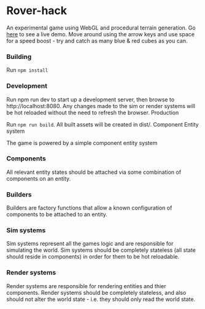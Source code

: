 # Rover-hack
An experimental game using WebGL and procedural terrain generation. Go [here](https://www.sharpoblunto.com/projects/block-explorer/) to see a live demo. Move around using the arrow keys and use space for a speed boost - try and catch as many blue & red cubes as you can.

### Building

Run ```npm install```

### Development

Run npm run dev to start up a development server, then browse to http://localhost:8080. Any changes made to the sim or render systems will be hot reloaded without the need to refresh the browser.
Production

Run ```npm run build```. All built assets will be created in dist/.
Component Entity system

The game is powered by a simple component entity system

### Components
All relevant entity states should be attached via some combination of components on an entity.

### Builders
Builders are factory functions that allow a known configuration of components to be attached to an entity.

### Sim systems
Sim systems represent all the games logic and are responsible for simulating the world. Sim systems should be completely stateless (all state should reside in components) in order for them to be hot reloadable.

### Render systems
Render systems are responsible for rendering entities and thier components. Render systems should be completely stateless, and also should not alter the world state - i.e. they should only read the world state.
